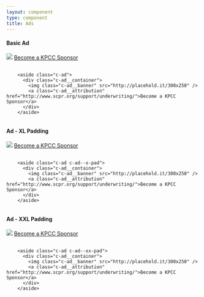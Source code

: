 ```yaml
---
layout: component
type: component
title: Ads
---
```


#### Basic Ad

<aside class="c-ad">
  <div class="c-ad__container">
    <img class="c-ad__banner" src="http://placehold.it/300x250" />
    <a class="c-ad__attribution" href="http://www.scpr.org/support/underwriting/">Become a KPCC Sponsor</a>
  </div>
</aside>

<pre>
  <code>
    &lt;aside class="c-ad">
      &lt;div class="c-ad__container">
        &lt;img class="c-ad__banner" src="http://placehold.it/300x250" />
        &lt;a class="c-ad__attribution" href="http://www.scpr.org/support/underwriting/">Become a KPCC Sponsor&lt;/a>
      &lt;/div>
    &lt;/aside>
  </code>
</pre>

#### Ad - XL Padding

<aside class="c-ad c-ad--x-pad">
  <div class="c-ad__container">
    <img class="c-ad__banner" src="http://placehold.it/300x250" />
    <a class="c-ad__attribution" href="http://www.scpr.org/support/underwriting/">Become a KPCC Sponsor</a>
  </div>
</aside>

<pre>
  <code>
    &lt;aside class="c-ad c-ad--x-pad">
      &lt;div class="c-ad__container">
        &lt;img class="c-ad__banner" src="http://placehold.it/300x250" />
        &lt;a class="c-ad__attribution" href="http://www.scpr.org/support/underwriting/">Become a KPCC Sponsor&lt;/a>
      &lt;/div>
    &lt;/aside>
  </code>
</pre>

#### Ad - XXL Padding

<aside class="c-ad c-ad--xx-pad">
  <div class="c-ad__container">
    <img class="c-ad__banner" src="http://placehold.it/300x250" />
    <a class="c-ad__attribution" href="http://www.scpr.org/support/underwriting/">Become a KPCC Sponsor</a>
  </div>
</aside>

<pre>
  <code>
    &lt;aside class="c-ad c-ad--xx-pad">
      &lt;div class="c-ad__container">
        &lt;img class="c-ad__banner" src="http://placehold.it/300x250" />
        &lt;a class="c-ad__attribution" href="http://www.scpr.org/support/underwriting/">Become a KPCC Sponsor&lt;/a>
      &lt;/div>
    &lt;/aside>
  </code>
</pre>
